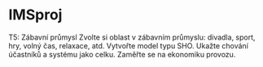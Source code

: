 # IMSproj
T5: Zábavní průmysl Zvolte si oblast v zábavním průmyslu: divadla, sport, hry, volný čas, relaxace, atd. Vytvořte model typu SHO. Ukažte chování účastníků a systému jako celku. Zaměřte se na ekonomiku provozu.
